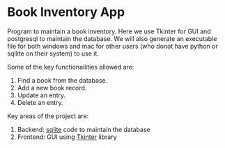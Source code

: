 <h1>Book Inventory App</h1>

Program to maintain a book inventory. Here we use Tkinter for GUI and postgresql to maintain the database. We will also generate an executable file for both windows and mac for other users (who donot have python or sqllite on their system) to use it.

Some of the key functionailities allowed are:
1. Find a book from the database.
2. Add a new book record.
3. Update an entry.
4. Delete an entry.

Key areas of the project are:
1. Backend: [sqlite](https://www.sqlite.org/index.html) code to maintain the database
2. Frontend: GUI using [Tkinter](https://docs.python.org/3/library/tk.html) library

